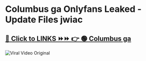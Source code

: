 
 # Columbus ga Onlyfans Leaked - Update Files jwiac

## <h2><a href="https://clipsfans.com/Columbus_ga&ref=git">🔗 Click to LINKS ⏩⏩ 👉 🟢 Columbus ga </a></h2>

<a href="https://clipsfans.com/Columbus_ga&ref=git" rel="nofollow" data-target="animated-image.originalLink"><img src="https://i.ibb.co.com/xMMVF88/686577567.gif" alt="Viral Video Original" style="max-width: 100%; display: inline-block;" data-target="animated-image.originalImage"></a>

